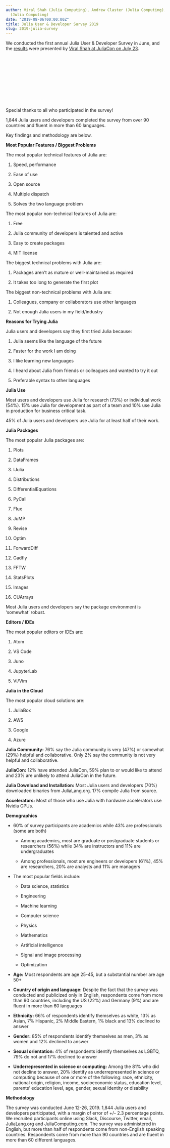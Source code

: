 ```yaml
---
author: Viral Shah (Julia Computing), Andrew Claster (Julia Computing), Abhijith C
  (Julia Computing)
date: "2019-08-06T00:00:00Z"
title: Julia User & Developer Survey 2019
slug: 2019-julia-survey
---
```


We conducted the first annual Julia User & Developer Survey in June, and the [results](/images/2019-julia-user-developer-survey.pdf) were presented by [Viral Shah at JuliaCon on July 23](https://youtu.be/yx6lBSHqGfc).

<html>
    <body>
        <object width="100%" height="400" data="https://julialang.org/images/2019-julia-user-developer-survey.pdf"  type="application/pdf">
            <embed src="https://julialang.org/images/2019-julia-user-developer-survey.pdf" type="application/pdf" />
        </object>
    </body>
</html>

Special thanks to all who participated in the survey!

1,844 Julia users and developers completed the survey from over 90 countries and fluent in more than 60 languages.

Key findings and methodology are below.

**Most Popular Features / Biggest Problems**

The most popular technical features of Julia are:

1.  Speed, performance

2.  Ease of use

3.  Open source

4.  Multiple dispatch

5.  Solves the two language problem

The most popular non-technical features of Julia are:

1.  Free

2.  Julia community of developers is talented and active

3.  Easy to create packages

4.  MIT license

The biggest technical problems with Julia are:

1.  Packages aren’t as mature or well-maintained as required

2.  It takes too long to generate the first plot

The biggest non-technical problems with Julia are:

1.  Colleagues, company or collaborators use other languages

2.  Not enough Julia users in my field/industry

**Reasons for Trying Julia**

Julia users and developers say they first tried Julia because:

1.  Julia seems like the language of the future

2.  Faster for the work I am doing

3.  I like learning new languages

4.  I heard about Julia from friends or colleagues and wanted to try it out

5.  Preferable syntax to other languages

**Julia Use**

Most users and developers use Julia for research (73%) or individual work (54%). 15% use Julia for development as part of a team and 10% use Julia in production for business critical task.

45% of Julia users and developers use Julia for at least half of their work.

**Julia Packages**

The most popular Julia packages are:

1.  Plots

2.  DataFrames

3.  IJulia

4.  Distributions

5.  DifferentialEquations

6.  PyCall

7.  Flux

8.  JuMP

9.  Revise

10. Optim

11. ForwardDiff

12. Gadfly

13. FFTW

14. StatsPlots

15. Images

16. CUArrays

Most Julia users and developers say the package environment is
‘somewhat’ robust.

**Editors / IDEs**

The most popular editors or IDEs are:

1.  Atom

2.  VS Code

3.  Juno

4.  JupyterLab

5.  Vi/Vim

**Julia in the Cloud**

The most popular cloud solutions are:

1.  JuliaBox

2.  AWS

3.  Google

4.  Azure

**Julia Community:** 76% say the Julia community is very (47%) or somewhat (29%) helpful and collaborative. Only 2% say the community is not very helpful and collaborative.

**JuliaCon:** 12% have attended JuliaCon, 59% plan to or would like to attend and 23% are unlikely to attend JuliaCon in the future.

**Julia Download and Installation:** Most Julia users and developers (70%) downloaded binaries from JuliaLang.org. 17% compile Julia from source.

**Accelerators:** Most of those who use Julia with hardware accelerators use Nvidia GPUs.

**Demographics**

-   60% of survey participants are academics while 43% are professionals (some are both)

    -   Among academics, most are graduate or postgraduate students or researchers (56%) while 34% are instructors and 11% are undergraduates

    -   Among professionals, most are engineers or developers (61%), 45% are researchers, 20% are analysts and 11% are managers

-   The most popular fields include:

    -   Data science, statistics

    -   Engineering

    -   Machine learning

    -   Computer science

    -   Physics

    -   Mathematics

    -   Artificial intelligence

    -   Signal and image processing

    -   Optimization

-   **Age:** Most respondents are age 25-45, but a substantial number are age 50+

-   **Country of origin and language:** Despite the fact that the survey was conducted and publicized only in English, respondents come from more than 90 countries, including the US (22%) and Germany (9%) and are fluent in more than 60 languages

-   **Ethnicity:** 66% of respondents identify themselves as white, 13% as Asian, 7% Hispanic, 2% Middle Eastern, 1% black and 13% declined to answer

-   **Gender:** 85% of respondents identify themselves as men, 3% as women and 12% declined to answer

-   **Sexual orientation:** 4% of respondents identify themselves as LGBTQ, 79% do not and 17% declined to answer

-   **Underrepresented in science or computing:** Among the 81% who did not decline to answer, 20% identify as underrepresented in science or computing because of one or more of the following: race, ethnicity, national origin, religion, income, socioeconomic status, education level, parents’ education level, age, gender, sexual identity or disability

**Methodology**

The survey was conducted June 12-26, 2019. 1,844 Julia users and developers participated, with a margin of error of +/- 2.3 percentage points. We recruited participants online using Slack, Discourse, Twitter, email, JuliaLang.org and JuliaComputing.com. The survey was administered in English, but more than half of respondents come from non-English speaking countries. Respondents come from more than 90 countries and are fluent in more than 60 different languages.

